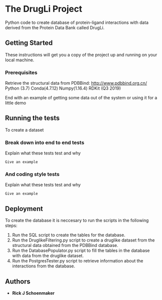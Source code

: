 # The DrugLi Project

Python code to create database of protein-ligand
interactions with data derived from the Protein Data Bank called DrugLi.

## Getting Started

These instructions will get you a copy of the project up and running on your local machine.

### Prerequisites
Retrieve the structural data from PDBBind: http://www.pdbbind.org.cn/
Python (3.7)
Conda(4.7.12)
Numpy(1.16.4)
RDKit (Q3 2019)

End with an example of getting some data out of the system or using it for a little demo

## Running the tests
To create a dataset 

### Break down into end to end tests

Explain what these tests test and why

```
Give an example
```

### And coding style tests

Explain what these tests test and why

```
Give an example
```

## Deployment
To create the database it is neccesary to run the scripts in the following steps:
1. Run the SQL script to create the tables for the database.
2. Run the DruglikeFiltering.py script to create a druglike dataset from the structural data obtained from the PDBBind database.
3. Run the DatabasePopulator.py script to fill the tables in the database with data from the druglike dataset.
4. Run the PostgresTester.py script to retrieve information about the interactions from the database.

## Authors
* **Rick J Schoenmaker**



